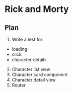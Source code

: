 # Rick and Morty

## Plan
1) Write a test for
- loading
- click
- character details
2) Character list view
3) Character card component
4) Character detail view
5) Router
